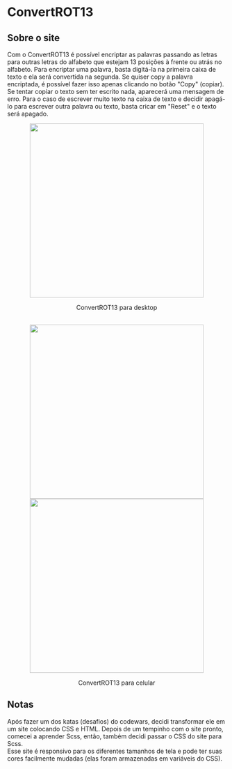 # ConvertROT13

## Sobre o site
Com o ConvertROT13 é possível encriptar as palavras passando as letras para outras letras do alfabeto que estejam 13 posições à frente ou atrás no alfabeto.
Para encriptar uma palavra, basta digitá-la na primeira caixa de texto e ela será convertida na segunda.
Se quiser copy a palavra encriptada, é possível fazer isso apenas clicando no botão "Copy" (copiar).
Se tentar copiar o texto sem ter escrito nada, aparecerá uma mensagem de erro.
Para o caso de escrever muito texto na caixa de texto e decidir apagá-lo para escrever outra palavra ou texto, basta cricar em "Reset" e o texto será apagado.

<div align="center">
  <img src="https://user-images.githubusercontent.com/105115163/176812776-7fbbf8f6-2b12-4f90-a18d-cb8290415651.png" height="400">
  <p>ConvertROT13 para desktop</p>
  <br/>
  <div> 
    <img src="https://user-images.githubusercontent.com/105115163/176813945-598003fc-275a-431c-8dd6-589f3a3f3293.png" height="400">
    <img src="https://user-images.githubusercontent.com/105115163/176813951-c0da946f-a0b1-49aa-a439-a4ca274b72fd.png" height="400">
  </div>
  <p>ConvertROT13 para celular</p>
</div>


## Notas
Após fazer um dos katas (desafios) do codewars, decidi transformar ele em um site colocando CSS e HTML.
Depois de um tempinho com o site pronto, comecei a aprender Scss, então, também decidi passar o CSS do site para Scss.  
Esse site é responsivo para os diferentes tamanhos de tela e pode ter suas cores facilmente mudadas (elas foram armazenadas em variáveis do CSS).
